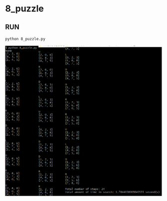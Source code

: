 # 8_puzzle

## RUN
```sh
python 8_puzzle.py
```

![img](https://github.com/Hammel6714/8_puzzle/blob/main/%E5%9F%B7%E8%A1%8C%E7%B5%90%E6%9E%9C.png)
